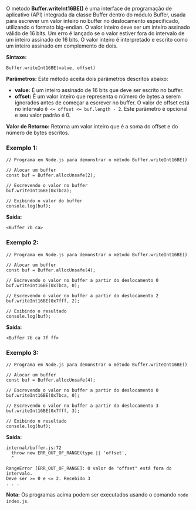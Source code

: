 O método **Buffer.writeInt16BE()** é uma interface de programação de aplicativo (API) integrada da classe Buffer dentro do módulo Buffer, usada para escrever um valor inteiro no buffer no deslocamento especificado, utilizando o formato big-endian. O valor inteiro deve ser um inteiro assinado válido de 16 bits. Um erro é lançado se o valor estiver fora do intervalo de um inteiro assinado de 16 bits. O valor inteiro é interpretado e escrito como um inteiro assinado em complemento de dois.

**Sintaxe:**

```
Buffer.writeInt16BE(value, offset)
```

**Parâmetros:** Este método aceita dois parâmetros descritos abaixo:

- **value:** É um inteiro assinado de 16 bits que deve ser escrito no buffer.
- **offset:** É um valor inteiro que representa o número de bytes a serem ignorados antes de começar a escrever no buffer. O valor de offset está no intervalo `0 <= offset <= buf.length - 2`. Este parâmetro é opcional e seu valor padrão é 0.

**Valor de Retorno:** Retorna um valor inteiro que é a soma do offset e do número de bytes escritos.

### Exemplo 1:

```
// Programa em Node.js para demonstrar o método Buffer.writeInt16BE()

// Alocar um buffer
const buf = Buffer.allocUnsafe(2);

// Escrevendo o valor no buffer
buf.writeInt16BE(0x7bca);

// Exibindo o valor do buffer
console.log(buf);
```

**Saída:**

```
<Buffer 7b ca>
```

### Exemplo 2:

```
// Programa em Node.js para demonstrar o método Buffer.writeInt16BE()

// Alocar um buffer
const buf = Buffer.allocUnsafe(4);

// Escrevendo o valor no buffer a partir do deslocamento 0
buf.writeInt16BE(0x7bca, 0);

// Escrevendo o valor no buffer a partir do deslocamento 2
buf.writeInt16BE(0x7fff, 2);

// Exibindo o resultado
console.log(buf);
```

**Saída:**

```
<Buffer 7b ca 7f ff>
```

### Exemplo 3:

```
// Programa em Node.js para demonstrar o método Buffer.writeInt16BE()

// Alocar um buffer
const buf = Buffer.allocUnsafe(4);

// Escrevendo o valor no buffer a partir do deslocamento 0
buf.writeInt16BE(0x7bca, 0);

// Escrevendo o valor no buffer a partir do deslocamento 3
buf.writeInt16BE(0x7fff, 3);

// Exibindo o resultado
console.log(buf);
```

**Saída:**

```
internal/buffer.js:72
  throw new ERR_OUT_OF_RANGE(type || 'offset',
  ^

RangeError [ERR_OUT_OF_RANGE]: O valor de "offset" está fora do intervalo.
Deve ser >= 0 e <= 2. Recebido 3
. . .
```

**Nota:** Os programas acima podem ser executados usando o comando `node index.js`.

